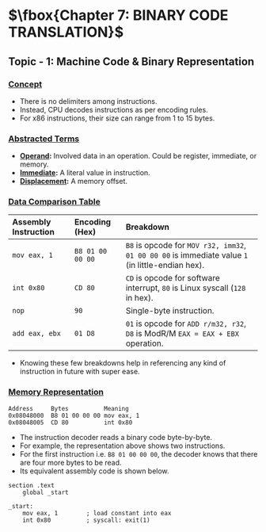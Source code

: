 # $\fbox{Chapter 7: BINARY CODE TRANSLATION}$





## **Topic - 1: Machine Code & Binary Representation**

### <u>Concept</u>

- There is no delimiters among instructions.
- Instead, CPU decodes instructions as per encoding rules.
- For x86 instructions, their size can range from 1 to 15 bytes.


### <u>Abstracted Terms</u>

- **<u>Operand</u>:** Involved data in an operation. Could be register, immediate, or memory.
- **<u>Immediate</u>:** A literal value in instruction.
- **<u>Displacement</u>:** A memory offset.


### <u>Data Comparison Table</u>

| Assembly Instruction | Encoding (Hex)   | Breakdown                                                                                         |
| :------------------- | :--------------- | :------------------------------------------------------------------------------------------------ |
| `mov eax, 1`         | `B8 01 00 00 00` | `B8` is opcode for `MOV r32, imm32`, `01 00 00 00` is immediate value `1` (in little-endian hex). |
| `int 0x80`           | `CD 80`          | `CD` is opcode for software interrupt, `80` is Linux syscall (`128` in hex).                      |
| `nop`                | `90`             | Single-byte instruction.                                                                          |
| `add eax, ebx`       | `01 D8`          | `01` is opcode for `ADD r/m32, r32`, `D8` is ModR/M `EAX = EAX + EBX` operation.                  |

- Knowing these few breakdowns help in referencing any kind of instruction in future with super ease.


### <u>Memory Representation</u>

```
Address     Bytes          Meaning
0x08048000  B8 01 00 00 00 mov eax, 1
0x08048005  CD 80          int 0x80
```

- The instruction decoder reads a binary code byte-by-byte.
- For example, the representation above shows two instructions.
- For the first instruction i.e. `B8 01 00 00 00`, the decoder knows that there are four more bytes to be read.
- Its equivalent assembly code is shown below.

```gas
section .text
    global _start

_start:
    mov eax, 1        ; load constant into eax
    int 0x80          ; syscall: exit(1)
```
